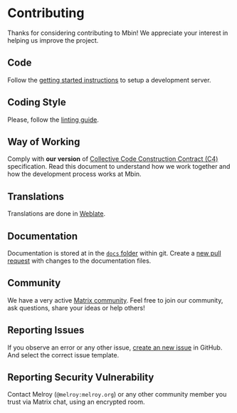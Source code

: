 # Contributing

Thanks for considering contributing to Mbin! We appreciate your interest in helping us improve the project.

## Code

Follow the [getting started instructions](01-getting_started.md) to setup a development server.

## Coding Style

Please, follow the [linting guide](02-linting.md).

## Way of Working

Comply with **our version** of [Collective Code Construction Contract (C4)](03-C4.md) specification. Read this document to understand how we work together and how the development process works at Mbin.

## Translations

Translations are done in [Weblate](https://hosted.weblate.org/projects/mbin/).

## Documentation

Documentation is stored at in the [`docs` folder](https://github.com/MbinOrg/mbin/tree/main/docs) within git. Create a [new pull request](https://github.com/MbinOrg/mbin/pulls) with changes to the documentation files.

## Community

We have a very active [Matrix community](https://matrix.to/#/#mbin:melroy.org). Feel free to join our community, ask questions, share your ideas or help others!

## Reporting Issues

If you observe an error or any other issue, [create an new issue](https://github.com/MbinOrg/mbin/issues) in GitHub. And select the correct issue template.

## Reporting Security Vulnerability

Contact Melroy (`@melroy:melroy.org`) or any other community member you trust via Matrix chat, using an encrypted room.
